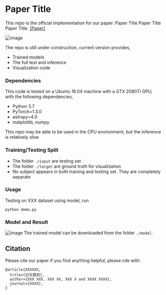 # Paper Title

This repo is the official implementation for our paper: Paper Title Paper Title Paper Title. [[Paper]](https://github.com/FengTaoAI/test/) <br>

![image](https://github.com/Fonnn/test/blob/master/images/test_image2.png)

The repo is still under construction, current version provides, 

* Trained models <br>
* The full test and inference <br>
* Visualization code <br>

### Dependencies

This code is tested on a Ubuntu 16.04 machine with a GTX 2080Ti GPU, with the following dependencies,

* Python 3.7 <br>
* PyTorch=1.3.0 <br>
* astropy=4.0 <br>
* matplotlib, numpy <br>

This repo may be able to be used in the CPU environment, but the inference is relatively slow

### Training/Testing Split

* The folder ```./input``` are testing set
* The folder ```./target``` are ground truth for visualization
* No subject appears in both training and testing set. They are completely separate

### Usage

Testing on XXX dataset using model, run

```
python demo.py
```


### Model and Result

![image](https://github.com/Fonnn/test/blob/master/images/test_image2.png)
The trained model can be downloaded from the folder ```./model```.

## Citation

Please cite our paper if you find anything helpful, please cite with:

```
@article{XXXXXX,
  title={论文题目},
  author={XXX XXX, XXX XX, XXX X and XXXX XXXX},
  journal={XXXX},
}
```
